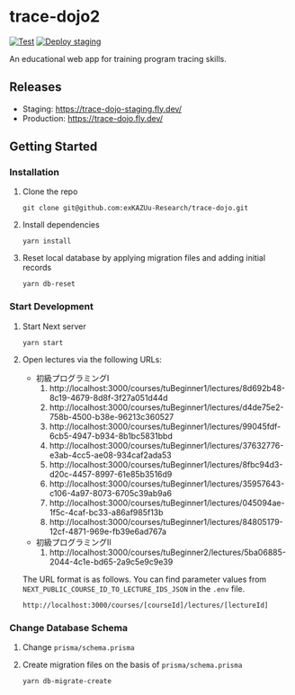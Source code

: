 # trace-dojo2

[![Test](https://github.com/exKAZUu-Research/trace-dojo/actions/workflows/test.yml/badge.svg)](https://github.com/exKAZUu-Research/trace-dojo/actions/workflows/test.yml)
[![Deploy staging](https://github.com/exKAZUu-Research/trace-dojo/actions/workflows/deploy-staging.yml/badge.svg)](https://github.com/exKAZUu-Research/trace-dojo/actions/workflows/deploy-staging.yml)

An educational web app for training program tracing skills.

## Releases

- Staging: https://trace-dojo-staging.fly.dev/
- Production: https://trace-dojo.fly.dev/

## Getting Started

### Installation

1. Clone the repo

   ```
   git clone git@github.com:exKAZUu-Research/trace-dojo.git
   ```

1. Install dependencies

   ```
   yarn install
   ```

1. Reset local database by applying migration files and adding initial records

   ```
   yarn db-reset
   ```

### Start Development

1. Start Next server

   ```
   yarn start
   ```

2. Open lectures via the following URLs:

   - 初級プログラミングⅠ
     1. http://localhost:3000/courses/tuBeginner1/lectures/8d692b48-8c19-4679-8d8f-3f27a051d44d
     2. http://localhost:3000/courses/tuBeginner1/lectures/d4de75e2-758b-4500-b38e-96213c360527
     3. http://localhost:3000/courses/tuBeginner1/lectures/99045fdf-6cb5-4947-b934-8b1bc5831bbd
     4. http://localhost:3000/courses/tuBeginner1/lectures/37632776-e3ab-4cc5-ae08-934caf2ada53
     5. http://localhost:3000/courses/tuBeginner1/lectures/8fbc94d3-d20c-4457-8997-61e85b3516d9
     6. http://localhost:3000/courses/tuBeginner1/lectures/35957643-c106-4a97-8073-6705c39ab9a6
     7. http://localhost:3000/courses/tuBeginner1/lectures/045094ae-1f5c-4caf-bc33-a86af985f13b
     8. http://localhost:3000/courses/tuBeginner1/lectures/84805179-12cf-4871-969e-fb39e6ad767a
   - 初級プログラミングⅡ
     1. http://localhost:3000/courses/tuBeginner2/lectures/5ba06885-2044-4c1e-bd65-2a9c5e9c9e39

   The URL format is as follows.
   You can find parameter values from `NEXT_PUBLIC_COURSE_ID_TO_LECTURE_IDS_JSON` in the `.env` file.

   ```
   http://localhost:3000/courses/[courseId]/lectures/[lectureId]
   ```

### Change Database Schema

1. Change `prisma/schema.prisma`

1. Create migration files on the basis of `prisma/schema.prisma`

   ```
   yarn db-migrate-create
   ```
